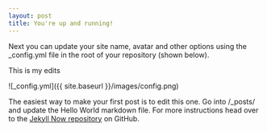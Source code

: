 ```yaml
---
layout: post
title: You're up and running!
---
```


Next you can update your site name, avatar and other options using the _config.yml file in the root of your repository (shown below).

This is my edits

![_config.yml]({{ site.baseurl }}/images/config.png)

The easiest way to make your first post is to edit this one. Go into /_posts/ and update the Hello World markdown file. For more instructions head over to the [Jekyll Now repository](https://github.com/barryclark/jekyll-now) on GitHub.
